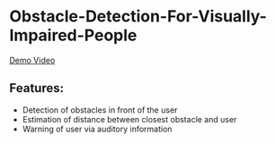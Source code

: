 # Obstacle-Detection-For-Visually-Impaired-People
[Demo Video](https://www.youtube.com/watch?v=ye7ZMH-HTmU)
## Features:
* Detection of obstacles in front of the user <br/>
* Estimation of distance between closest obstacle and user <br/>
* Warning of user via auditory information <br/>
